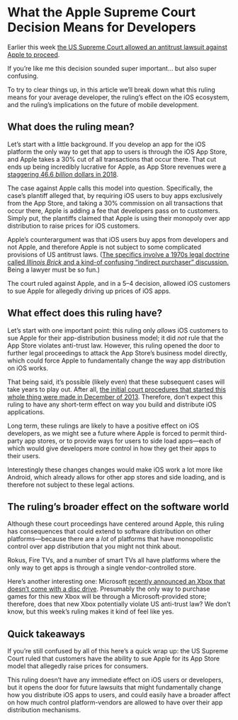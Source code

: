 # What the Apple Supreme Court Decision Means for Developers

Earlier this week [the US Supreme Court allowed an antitrust lawsuit against Apple to proceed](https://www.theverge.com/2019/5/13/18617727/apple-v-pepper-antitrust-illinois-brick-supreme-court-case-loss).

If you’re like me this decision sounded super important... but also super confusing.

To try to clear things up, in this article we’ll break down what this ruling means for your average developer, the ruling’s effect on the iOS ecosystem, and the ruling’s implications on the future of mobile development.

## What does the ruling mean?

Let’s start with a little background. If you develop an app for the iOS platform the only way to get that app to users is through the iOS App Store, and Apple takes a 30% cut of all transactions that occur there. That cut ends up being incredibly lucrative for Apple, as App Store revenues were [a staggering 46.6 _billion_ dollars in 2018](https://www.cultofmac.com/601492/app-store-google-play-revenue-2018/).

The case against Apple calls this model into question. Specifically, the case’s plantiff alleged that, by requiring iOS users to buy apps exclusively from the App Store, and taking a 30% commission on all transactions that occur there, Apple is adding a fee that developers pass on to customers. Simply put, the plantiffs claimed that Apple is using their monopoly over app distribution to raise prices for iOS customers.

Apple’s counterargument was that iOS users buy apps from developers and not Apple, and therefore Apple is not subject to some complicated provisions of US antitrust laws. ([The specifics involve a 1970s legal doctrine called _Illinois Brick_ and a kind-of confusing “indirect purchaser” discussion.](https://en.wikipedia.org/wiki/Apple_Inc._v._Pepper) Being a lawyer must be so fun.)

The court ruled against Apple, and in a 5–4 decision, allowed iOS customers to sue Apple for allegedly driving up prices of iOS apps.

## What effect does this ruling have?

Let’s start with one important point: this ruling only _allows_ iOS customers to sue Apple for their app-distribution business model; it did _not_ rule that the App Store violates anti-trust law. However, this ruling opened the door to further legal proceedings to attack the App Store’s business model directly, which could force Apple to fundamentally change the way app distribution on iOS works.

That being said, it’s possible (likely even) that these subsequent cases will take years to play out. After all, [the initial court procedures that started this whole thing were made in December of 2013](https://www.courtlistener.com/recap/gov.uscourts.cand.249697.124.0.pdf). Therefore, don’t expect this ruling to have any short-term effect on way you build and distribute iOS applications.

Long term, these rulings are likely to have a positive effect on iOS developers, as we might see a future where Apple is forced to permit third-party app stores, or to provide ways for users to side load apps—each of which would give developers more control in how they get their apps to their users.

Interestingly these changes changes would make iOS work a lot more like Android, which already allows for other app stores and side loading, and is therefore not subject to these legal actions.

## The ruling’s broader effect on the software world

Although these court proceedings have centered around Apple, this ruling has consequences that could extend to software distribution on other platforms—because there are a _lot_ of platforms that have monopolistic control over app distribution that you might not think about.

Rokus, Fire TVs, and a number of smart TVs all have platforms where the only way to get apps is through a single vendor-controlled store.

Here’s another interesting one: Microsoft [recently announced an Xbox that doesn’t come with a disc drive](https://www.theguardian.com/games/2019/apr/16/discless-xbox-one-release-date-price). Presumably the only way to purchase games for this new Xbox will be through a Microsoft-provided store; therefore, does that new Xbox potentially violate US anti-trust law? We don’t know, but this week’s ruling makes it kind of feel like yes.

## Quick takeaways

If you’re still confused by all of this here’s a quick wrap up: the US Supreme Court ruled that customers have the ability to sue Apple for its App Store model that allegedly raise prices for consumers.

This ruling doesn’t have any immediate effect on iOS users or developers, but it opens the door for future lawsuits that might fundamentally change how you distribute iOS apps to users, and could easily have a broader affect on how much control platform-vendors are allowed to have over their app distribution mechanisms.

